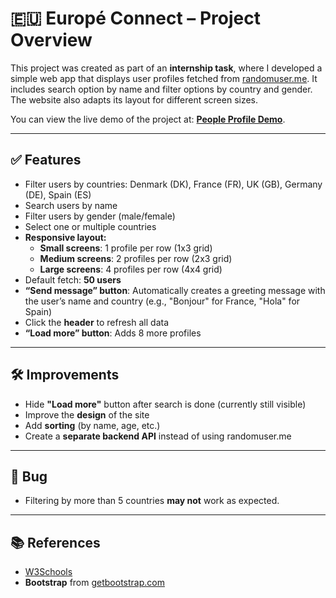# 🇪🇺 **Europé Connect – Project Overview**

This project was created as part of an **internship task**, where I developed a simple web app that displays user profiles fetched from [randomuser.me](https://randomuser.me). 
It includes search option by name and filter options by country and gender. The website also adapts its layout for different screen sizes.

You can view the live demo of the project at: [**People Profile Demo**](https://hani-kristiansson.github.io/People-profile/).

---

## ✅ **Features**

- Filter users by countries: Denmark (DK), France (FR), UK (GB), Germany (DE), Spain (ES)
- Search users by name
- Filter users by gender (male/female)
- Select one or multiple countries
- **Responsive layout:**
  - **Small screens**: 1 profile per row (1x3 grid)
  - **Medium screens**: 2 profiles per row (2x3 grid)
  - **Large screens**: 4 profiles per row (4x4 grid)
- Default fetch: **50 users**
- **“Send message” button**: Automatically creates a greeting message with the user’s name and country (e.g., "Bonjour" for France, "Hola" for Spain)
- Click the **header** to refresh all data
- **“Load more” button**: Adds 8 more profiles

---

## 🛠 **Improvements**

- Hide **"Load more"** button after search is done (currently still visible)
- Improve the **design** of the site
- Add **sorting** (by name, age, etc.)
- Create a **separate backend API** instead of using randomuser.me

---

## 🐞 **Bug** 

- Filtering by more than 5 countries **may not** work as expected.

---

## 📚 **References**

- [W3Schools](https://www.w3schools.com)
- **Bootstrap** from [getbootstrap.com](https://getbootstrap.com)
